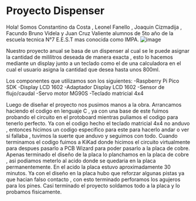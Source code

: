 # Proyecto Dispenser
Hola! Somos Constantino da Costa , Leonel Fanello , Joaquin Cizmadija , Facundo Bruno Videla y Juan Cruz Valiente alumnos de 5to año de la escuela tecnica N°7 E.E.S.T mas conocida como IMPA.
![image](https://github.com/user-attachments/assets/c11c3ce9-bca1-42b5-9bf1-0f34e636fd9c)

Nuestro proyecto anual se basa de un dispenser al cual se le puede asignar la cantidad de mililitros deseada de manera exacta , esto lo hacemos mediante un display junto a un teclado como el de una calculadora en el cual el usuario asigna la cantidad que desea hasta unos 800ml.

Los componentes que utilizamos son los siguientes:
-Raspberry Pi Pico SDK
-Display LCD 1602
-Adaptador Display LCD 1602
-Sensor de flujo/caudal
-Servo motor MG90S
-Teclado matricial 4x4

Luego de diseñar el proyecto nos pusimos manos a la obra.
Arrancamos haciendo el codigo en lenguaje C , ya con una base de este fuimos probando el circuito en el protoboard mientras puliamos el codigo para tenerlo perfecto.
Ya con el codigo hecho el teclado matricial 4x4 no anduvo , entonces hicimos un codigo especifico para este para hacerlo andar o ver si fallaba , tuvimos la suerte que anduvo y seguimos con todo.
Cuando terminamos el codigo fuimos a KiKad donde hicimos el circuito virtualmente para despues pasarlo a PCB Wizard para poder pasarlo a la placa de cobre. 
Apenas terminado el diseño de la placa lo planchamos en la placa de cobre , asi podiamos meterlo al acido donde se quedaria en la placa permanentemente. En el acido la placa estuvo aproximadamente 30 minutos.
Ya con el diseño en la placa hubo que reforzar algunas pistas ya que hacian falso contacto , con esto terminado perforamos los agujeros para los pines.
Casi terminado el proyecto soldamos todo a la placa y lo probamos fisicamente.


